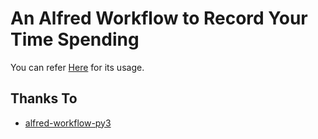 # An Alfred Workflow to Record Your Time Spending

You can refer [Here]() for its usage.

## Thanks To

- [alfred-workflow-py3](https://github.com/NorthIsUp/alfred-workflow-py3)
